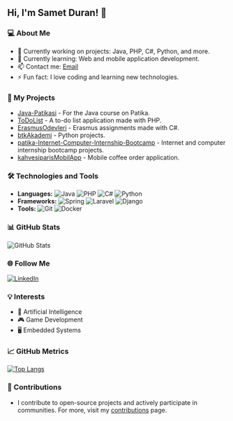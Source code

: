 ## Hi, I'm Samet Duran! 👋

### 💻 About Me
- 🔭 Currently working on projects: Java, PHP, C#, Python, and more.
- 🌱 Currently learning: Web and mobile application development.
- 📫 Contact me: [Email](mailto:asametdurann@gmail.com)
- ⚡ Fun fact: I love coding and learning new technologies.

### 🚀 My Projects
- [Java-Patikasi](https://github.com/asametduran/Java-Patikasi) - For the Java course on Patika.
- [ToDoList](https://github.com/asametduran/ToDoList) - A to-do list application made with PHP.
- [ErasmusOdevleri](https://github.com/asametduran/ErasmusOdevleri) - Erasmus assignments made with C#.
- [btkAkademi](https://github.com/asametduran/btkAkademi) - Python projects.
- [patika-Internet-Computer-Internship-Bootcamp](https://github.com/asametduran/patika-Internet-Computer-Internship-Bootcamp) - Internet and computer internship bootcamp projects.
- [kahvesiparisMobilApp](https://github.com/asametduran/kahvesiparisMobilApp) - Mobile coffee order application.

### 🛠️ Technologies and Tools
- **Languages:** ![Java](https://img.shields.io/badge/-Java-007396?style=flat&logo=java) ![PHP](https://img.shields.io/badge/-PHP-777BB4?style=flat&logo=php) ![C#](https://img.shields.io/badge/-C%23-239120?style=flat&logo=c-sharp) ![Python](https://img.shields.io/badge/-Python-3776AB?style=flat&logo=python)
- **Frameworks:** ![Spring](https://img.shields.io/badge/-Spring-6DB33F?style=flat&logo=spring) ![Laravel](https://img.shields.io/badge/-Laravel-FF2D20?style=flat&logo=laravel) ![Django](https://img.shields.io/badge/-Django-092E20?style=flat&logo=django)
- **Tools:** ![Git](https://img.shields.io/badge/-Git-F05032?style=flat&logo=git) ![Docker](https://img.shields.io/badge/-Docker-2496ED?style=flat&logo=docker)

### 📊 GitHub Stats
![GitHub Stats](https://github-readme-stats.vercel.app/api?username=asametduran&show_icons=true&theme=radical)

### 🌐 Follow Me
[![LinkedIn](https://img.shields.io/badge/-LinkedIn-0A66C2?style=flat&logo=linkedin&logoColor=white)](https://www.linkedin.com/in/sametdurann/)

### 💡 Interests
- 🌟 Artificial Intelligence
- 🎮 Game Development
- 🖥️ Embedded Systems

### 📈 GitHub Metrics
[![Top Langs](https://github-readme-stats.vercel.app/api/top-langs/?username=asametduran&layout=compact&theme=radical)](https://github.com/anuraghazra/github-readme-stats)

### 🤝 Contributions
- I contribute to open-source projects and actively participate in communities. For more, visit my [contributions](https://github.com/asametduran) page.
